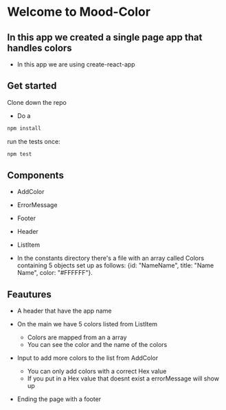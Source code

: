 # Welcome to Mood-Color 

## In this app we created a single page app that handles colors
- In this app we are using create-react-app 


## Get started 

Clone down the repo
 - Do a 
 ```bash
 npm install 
 ```

run the tests once:

```bash
npm test
```

## Components
 - AddColor
 - ErrorMessage
 - Footer
 - Header
 - ListItem

 - In the constants directory there's a file with an array called Colors containing 5 objects set up as follows: {id: "NameName", title: "Name Name", color: "#FFFFFF"}.

 ## Feautures 


 - A header that have the app name 


 - On the main we have 5 colors listed from ListItem 
    - Colors are mapped from an a array 
    - You can see the color and the name of the colors 

 
 - Input to add more colors to the list from AddColor
    -  You can only add colors with a correct Hex value 
    - If you put in a Hex value that doesnt exist a errorMessage will show up


- Ending the page with a footer
 
